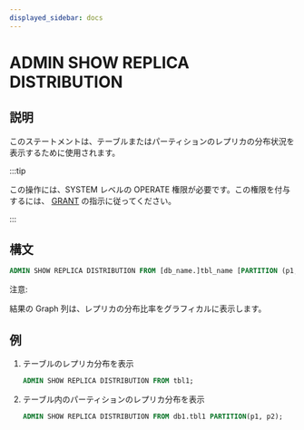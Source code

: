 ```yaml
---
displayed_sidebar: docs
---
```


# ADMIN SHOW REPLICA DISTRIBUTION

## 説明

このステートメントは、テーブルまたはパーティションのレプリカの分布状況を表示するために使用されます。

:::tip

この操作には、SYSTEM レベルの OPERATE 権限が必要です。この権限を付与するには、 [GRANT](../../account-management/GRANT.md) の指示に従ってください。

:::

## 構文

```sql
ADMIN SHOW REPLICA DISTRIBUTION FROM [db_name.]tbl_name [PARTITION (p1, ...)]
```

注意:

結果の Graph 列は、レプリカの分布比率をグラフィカルに表示します。

## 例

1. テーブルのレプリカ分布を表示

    ```sql
    ADMIN SHOW REPLICA DISTRIBUTION FROM tbl1;
    ```

2. テーブル内のパーティションのレプリカ分布を表示

    ```sql
    ADMIN SHOW REPLICA DISTRIBUTION FROM db1.tbl1 PARTITION(p1, p2);
    ```